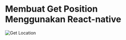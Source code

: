 # Membuat Get Position Menggunakan React-native
![Get Location](https://im.ezgif.com/tmp/ezgif-1-29d821975e66.gif)